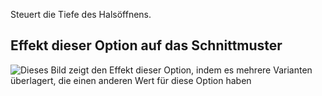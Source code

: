 Steuert die Tiefe des Halsöffnens.

## Effekt dieser Option auf das Schnittmuster

![Dieses Bild zeigt den Effekt dieser Option, indem es mehrere Varianten überlagert, die einen anderen Wert für diese Option haben](teagan_necklinedepth_sample.svg "Effekt dieser Option auf das Schnittmuster")
